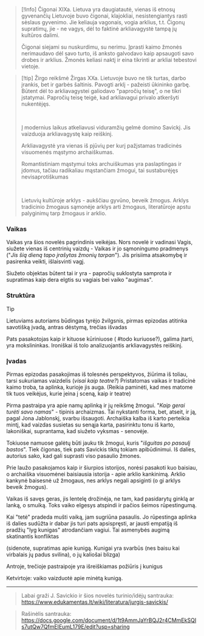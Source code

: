  
> [!Info] Čigonai
> XIXa. Lietuva yra daugiatautė, vienas iš etnosų gyvenančių Lietuvoje buvo čigonai, klajokliai, nesistengiantys rasti sėslaus gyvenimo. Jie keliauja vagonais, vogia arklius, t.t. Čigonų supratimų, jie - ne vagys, dėl to faktinė arkliavagystė tampą jų kultūros dalimi.
> 
> Čigonai siejami su nuskurdimu, su nerimu. Įprasti kaimo žmonės nerimaudavo dėl savo turto, iš anksto galvodavo kaip apsaugoti savo drobes ir arklius. Žmonės keliasi naktį ir eina tikrinti ar arkliai tebestovi vietoje. 
> 

> [!tip] Žirgo reikšmė
> Žirgas XXa. Lietuvoje buvo ne tik turtas, darbo įrankis, bet ir garbės šaltinis. Pavogti arklį - pažeisti ūkininko garbę. Būtent dėl to arkliavagystei galiodavo "papročių teisę", o ne tikri įstatymai. Papročių teisę teigė, kad arkliavagui privalo atkeršyti nukentėjęs. 
> 
> <br>
> 
> Į modernius laikus atkeliavusi viduramžių gelmė domino Savickį. Jis vaizduoja arkliavagystę kaip reiškinį. 
> 
> Arkliavagystė yra vienas iš pjūvių per kurį pažįstamas tradicinės visuomenės mąstymo archaiškumas. 
> 
> Romantistiniam mąstymui toks archuiškumas yra paslaptingas ir įdomus, tačiau radikaliau mąstančiam žmogui, tai sustaburėjęs nevisaprotiškumas
> 
> <br>
> 
> Lietuvių kultūroje arklys - aukščiau gyvūno, beveik žmogus. Arklys tradicinio žmogaus sąmonėje arklys arti žmogaus, literatūroje apstu palyginimų tarp žmogaus ir arklio.


### Vaikas

Vaikas yra šios novelės pagrindinis veikėjas. Nors novelė ir vadinasi Vagis, siužete vienas iš centrinių vaizdų - Vaikas ir jo sąmoningumo pradmenys ("*Jis šią dieną tapo įrašytas žmonių tarpan*"). Jis prisiima atsakomybę ir pasirenka veikti, išlaisvinti vagį.

Siužeto objektas būtent tai ir yra - papročių suklostyta samprota ir supratimas kaip dera elgtis su vagiais bei vaiko "augimas". 

### Struktūra

> [!tip]
> Lietuviams autoriams būdingas tyrėjo žvilgsnis, pirmas epizodas atitinka savotišką įvadą, antras dėstymą, trečias išvadas
> 
> Pats pasakotojas kaip ir kituose kūriniuose ( #todo kuriuose?), galima įtarti, yra mokslininkas. Ironiškai iš tolo analizuojantis arkliavagystės reiškinį. 


### Įvadas

Pirmas epizodas pasakojimas iš tolesnės perspektyvos, žiūrima iš toliau, tarsi sukuriamas vaizdelis (*visai kaip teatre?*) Pristatomas vaikas ir tradicinė kaimo troba, ta aplinka, kurioje jis auga. (Reikia paminėti, kad mes matome tik tuos veikėjus, kurie įeina į sceną, kaip ir teatre)
   
Pirma pastraipa yra apie namų aplinką ir jų reikšmę žmogui. "*Kaip gerai turėti savo namas*" - tipinis archaizmas. Tai nykstanti forma, bet, atseit, ir ją, pagal Jona Jablonskį, svarbu išsaugoti. Archaiška kalba iš karto perteikia mintį, kad vaizdas susietas su senąja karta, pasirinktu tonu iš karto, lakoniškai, suprantama, kad siužeto vyksmas - senovėje.
   
Tokiuose namuose galėtų būti jauku tik žmogui, kuris "*išguitas po pasaulį bastos*". Tiek čigonas, tiek pats Savickis tiktų tokiam apibūdinimui. Iš dalies, autorius sako, kad gali suprasti viso pasaulio žmones. 
   
Prie laužo pasakojamos kaip ir šiurpios istorijos, norėsi pasakoti kuo baisiau, o archaiška visuomėnei baisiausia istorija - apie arklio kankinimą. Arklio kankynė baisesnė už žmogaus, nes arklys negali apsiginti (o gi arklys beveik žmogus). 
   
Vaikas iš savęs geras, jis lentelę drožinėja, ne tam, kad pasidarytų ginklą ar lanką, o smuiką. Toks vaiko elgesys atspindi ir pačios šeimos rūpestingumą. 
   
Kai "tetė" pradeda mušti vaiką, jam sugriūna pasaulis. Jo rūpestinga aplinka iš dalies sudūžta ir dabar jis turi pats apsispręsti, ar jausti empatiją iš pradžių "lyg kunigas" atrodančiam vagiui. Tai asmenybės augimą skatinantis konfliktas

(sidenote, supratimas apie kunigą. Kunigai yra svarbūs (nes baisu kai virbalais jų padus svilina), o jų kaliošai blizga)


Antroje, trečioje pastraipoje yra išreiškiamas požiūris į kunigus

Ketvirtoje: vaiko vaizduotė apie minėtą kunigą. 


---

> Labai graži J. Savickio ir šios novelės turinio/idėjų santrauka: https://www.edukamentas.lt/wiki/literatura/jurgis-savickis/


> Rašinėlis santrauka: https://docs.google.com/document/d/1t9AmmJaYrBQJ2r4CMmEkSQIs7utQw7QfmEIEumL179E/edit?usp=sharing